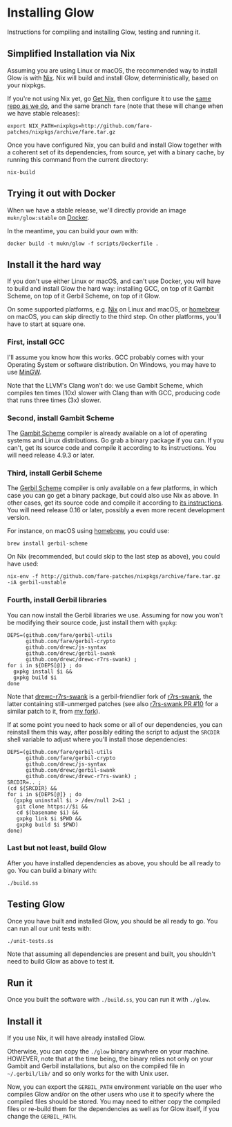 # Installing Glow

Instructions for compiling and installing Glow, testing and running it.

## Simplified Installation via Nix

Assuming you are using Linux or macOS,
the recommended way to install Glow is with [Nix](https://nixos.org/nix/).
Nix will build and install Glow, deterministically, based on your nixpkgs.

If you're not using Nix yet, go [Get Nix](https://nixos.org/nix/),
then configure it to use the [same repo as we do](https://github.com/fare-patches/nixpkgs),
and the same branch `fare` (note that these will change when we have stable releases):

    export NIX_PATH=nixpkgs=http://github.com/fare-patches/nixpkgs/archive/fare.tar.gz

Once you have configured Nix, you can build and install Glow
together with a coherent set of its dependencies, from source, yet with a binary cache,
by running this command from the current directory:

    nix-build

## Trying it out with Docker

When we have a stable release, we'll directly provide an image `mukn/glow:stable` on
[Docker](https://hub.docker.com/repository/docker/mukn/glow).

In the meantime, you can build your own with:

    docker build -t mukn/glow -f scripts/Dockerfile .

## Install it the hard way

If you don't use either Linux or macOS, and can't use Docker,
you will have to build and install Glow the hard way:
installing GCC, on top of it Gambit Scheme, on top of it Gerbil Scheme, on top of it Glow.

On some supported platforms, e.g. [Nix](https://nixos.org/nix/) on Linux and macOS,
or [homebrew](https://brew.sh/) on macOS, you can skip directly to the third step.
On other platforms, you'll have to start at square one.

### First, install GCC

I'll assume you know how this works.
GCC probably comes with your Operating System or software distribution.
On Windows, you may have to use [MinGW](http://mingw.org/).

Note that the LLVM's Clang won't do: we use Gambit Scheme,
which compiles ten times (10x) slower with Clang than with GCC,
producing code that runs three times (3x) slower.

### Second, install Gambit Scheme

The [Gambit Scheme](http://gambitscheme.org/) compiler
is already available on a lot of operating systems and Linux distributions.
Go grab a binary package if you can.
If you can't, get its source code and compile it according to its instructions.
You will need release 4.9.3 or later.

### Third, install Gerbil Scheme

The [Gerbil Scheme](https://cons.io/) compiler
is only available on a few platforms, in which case you can go get a binary package,
but could also use Nix as above.
In other cases, get its source code and compile it
according to [its instructions](https://cons.io/guide/#source-code).
You will need release 0.16 or later, possibly a even more recent development version.

For instance, on macOS using [homebrew](https://brew.sh/), you could use:

    brew install gerbil-scheme

On Nix (recommended, but could skip to the last step as above), you could have used:

    nix-env -f http://github.com/fare-patches/nixpkgs/archive/fare.tar.gz -iA gerbil-unstable

### Fourth, install Gerbil libraries

You can now install the Gerbil libraries we use.
Assuming for now you won't be modifying their source code,
just install them with `gxpkg`:

```
DEPS=(github.com/fare/gerbil-utils
      github.com/fare/gerbil-crypto
      github.com/drewc/js-syntax
      github.com/drewc/gerbil-swank
      github.com/drewc/drewc-r7rs-swank) ;
for i in ${DEPS[@]} ; do
  gxpkg install $i &&
  gxpkg build $i
done
```

Note that [drewc-r7rs-swank](https://github.com/drewc/drewc-r7rs-swank) is
a gerbil-friendlier fork of [r7rs-swank](https://github.com/ecraven/r7rs-swank),
the latter containing still-unmerged patches
(see also [r7rs-swank PR #10](https://github.com/ecraven/r7rs-swank/pull/10)
for a similar patch to it, from [my fork](github.com/fare-patches/r7rs-swank)).

If at some point you need to hack some or all of our dependencies,
you can reinstall them this way,
after possibly editing the script to adjust the `SRCDIR` shell variable
to adjust where you'll install those dependencies:

```
DEPS=(github.com/fare/gerbil-utils
      github.com/fare/gerbil-crypto
      github.com/drewc/js-syntax
      github.com/drewc/gerbil-swank
      github.com/drewc/drewc-r7rs-swank) ;
SRCDIR=.. ;
(cd ${SRCDIR} &&
for i in ${DEPS[@]} ; do
  (gxpkg uninstall $i > /dev/null 2>&1 ;
   git clone https://$i &&
   cd $(basename $i) &&
   gxpkg link $i $PWD &&
   gxpkg build $i $PWD)
done)
```

### Last but not least, build Glow

After you have installed dependencies as above, you should be all ready to go.
You can build a binary with:

    ./build.ss

## Testing Glow

Once you have built and installed Glow, you should be all ready to go.
You can run all our unit tests with:

    ./unit-tests.ss

Note that assuming all dependencies are present and built,
you shouldn't need to build Glow as above to test it.

## Run it

Once you built the software with `./build.ss`, you can run it with `./glow`.

## Install it

If you use Nix, it will have already installed Glow.

Otherwise, you can copy the `./glow` binary anywhere on your machine.
HOWEVER, note that at the time being, the binary relies
not only on your Gambit and Gerbil installations,
but also on the compiled file in `~/.gerbil/lib/`
and so only works for the with Unix user.

Now, you can export the `GERBIL_PATH` environment variable
on the user who compiles Glow and/or on the other users who use it
to specify where the compiled files should be stored.
You may need to either copy the compiled files or re-build them
for the dependencies as well as for Glow itself, if you change the `GERBIL_PATH`.
